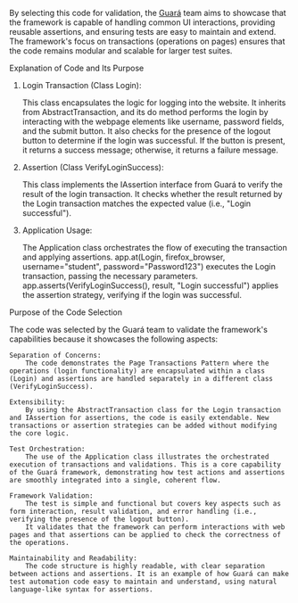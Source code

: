 By selecting this code for validation, the [Guará](https://github.com/douglasdcm/guara/blob/main/README.md) team aims to showcase that the framework is capable of handling common UI interactions, providing reusable assertions, and ensuring tests are easy to maintain and extend. The framework's focus on transactions (operations on pages) ensures that the code remains modular and scalable for larger test suites.

Explanation of Code and Its Purpose
1. Login Transaction (Class Login):

    This class encapsulates the logic for logging into the website.
    It inherits from AbstractTransaction, and its do method performs the login by interacting with the webpage elements like username, password fields, and the submit button.
    It also checks for the presence of the logout button to determine if the login was successful. If the button is present, it returns a success message; otherwise, it returns a failure message.

2. Assertion (Class VerifyLoginSuccess):

    This class implements the IAssertion interface from Guará to verify the result of the login transaction.
    It checks whether the result returned by the Login transaction matches the expected value (i.e., "Login successful").

3. Application Usage:

    The Application class orchestrates the flow of executing the transaction and applying assertions.
    app.at(Login, firefox_browser, username="student", password="Password123") executes the Login transaction, passing the necessary parameters.
    app.asserts(VerifyLoginSuccess(), result, "Login successful") applies the assertion strategy, verifying if the login was successful.

Purpose of the Code Selection

The code was selected by the Guará team to validate the framework's capabilities because it showcases the following aspects:

    Separation of Concerns:
        The code demonstrates the Page Transactions Pattern where the operations (login functionality) are encapsulated within a class (Login) and assertions are handled separately in a different class (VerifyLoginSuccess).

    Extensibility:
        By using the AbstractTransaction class for the Login transaction and IAssertion for assertions, the code is easily extendable. New transactions or assertion strategies can be added without modifying the core logic.

    Test Orchestration:
        The use of the Application class illustrates the orchestrated execution of transactions and validations. This is a core capability of the Guará framework, demonstrating how test actions and assertions are smoothly integrated into a single, coherent flow.

    Framework Validation:
        The test is simple and functional but covers key aspects such as form interaction, result validation, and error handling (i.e., verifying the presence of the logout button).
        It validates that the framework can perform interactions with web pages and that assertions can be applied to check the correctness of the operations.

    Maintainability and Readability:
        The code structure is highly readable, with clear separation between actions and assertions. It is an example of how Guará can make test automation code easy to maintain and understand, using natural language-like syntax for assertions.